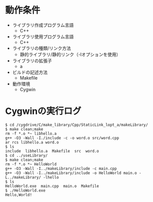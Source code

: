 # 動作条件

* ライブラリ作成プログラム言語
  * C++
* ライブラリ使用プログラム言語
  * C++
* ライブラリの種類/リンク方法
  * 静的ライブラリ/静的リンク（-lオプションを使用）
* ライブラリの拡張子
  * a
* ビルドの記述方法
  * Makefile
* 動作環境
  * Cygwin

# Cygwinの実行ログ

```
$ cd /cygdrive/C/make_library/Cpp/StaticLink_lopt_a/makeLibrary/
$ make clean;make
rm -f *.o *~ libhello.a
g++ -O3 -Wall -I./include -c -o word.o src/word.cpp
ar rcs libhello.a word.o
$ ls
include  libhello.a  Makefile  src  word.o
$ cd ../useLibrary/
$ make clean;make
rm -f *.o *~ HelloWorld
g++ -O3 -Wall -I../makeLibrary/include -c main.cpp
g++ -O3 -Wall -I../makeLibrary/include -o HelloWorld main.o -L../makeLibrary/ -lhello
$ ls
HelloWorld.exe  main.cpp  main.o  Makefile
$ ./HelloWorld.exe
Hello,World!
```
